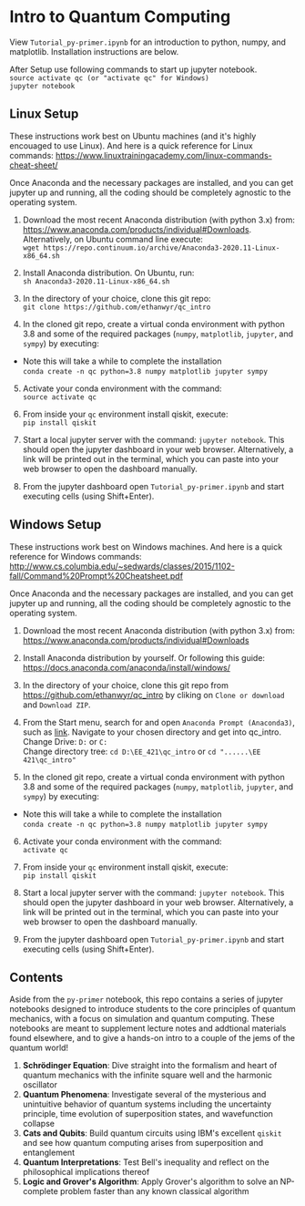 # Intro to Quantum Computing

View `Tutorial_py-primer.ipynb` for an introduction to python, numpy, and matplotlib.
Installation instructions are below.

After Setup use following commands to start up jupyter notebook.  
`source activate qc (or "activate qc" for Windows)`  
`jupyter notebook`  

## Linux Setup

These instructions work best on Ubuntu machines (and it's highly encouaged to use Linux). And here is a quick reference for Linux commands: https://www.linuxtrainingacademy.com/linux-commands-cheat-sheet/

Once Anaconda and the necessary packages are installed, and you can get jupyter up and running, all the coding should be completely agnostic to the operating system.

1. Download the most recent Anaconda distribution (with python 3.x) from: https://www.anaconda.com/products/individual#Downloads. Alternatively, on Ubuntu command line execute:  
`wget https://repo.continuum.io/archive/Anaconda3-2020.11-Linux-x86_64.sh`  

2. Install Anaconda distribution. On Ubuntu, run:  
`sh Anaconda3-2020.11-Linux-x86_64.sh`  

3. In the directory of your choice, clone this git repo:  
`git clone https://github.com/ethanwyr/qc_intro`  

4. In the cloned git repo, create a virtual conda environment with python 3.8 and some of the required packages (`numpy`, `matplotlib`, `jupyter`, and `sympy`) by executing: 
* Note this will take a while to complete the installation   
`conda create -n qc python=3.8 numpy matplotlib jupyter sympy`  

5. Activate your conda environment with the command:  
`source activate qc`  

6. From inside your `qc` environment install qiskit, execute:  
`pip install qiskit`  

7. Start a local jupyter server with the command: `jupyter notebook`. This should open the jupyter dashboard in your web browser. Alternatively, a link will be printed out in the terminal, which you can paste into your web browser to open the dashboard manually.

8. From the jupyter dashboard open `Tutorial_py-primer.ipynb` and start executing cells (using Shift+Enter).

## Windows Setup

These instructions work best on Windows machines. And here is a quick reference for Windows commands: http://www.cs.columbia.edu/~sedwards/classes/2015/1102-fall/Command%20Prompt%20Cheatsheet.pdf

Once Anaconda and the necessary packages are installed, and you can get jupyter up and running, all the coding should be completely agnostic to the operating system.

1. Download the most recent Anaconda distribution (with python 3.x) from: https://www.anaconda.com/products/individual#Downloads

2. Install Anaconda distribution by yourself. Or following this guide: https://docs.anaconda.com/anaconda/install/windows/

3. In the directory of your choice, clone this git repo from https://github.com/ethanwyr/qc_intro by cliking on `Clone or download` and `Download ZIP`. 

4. From the Start menu, search for and open `Anaconda Prompt (Anaconda3)`, such as [link](https://docs.conda.io/projects/conda/en/latest/user-guide/getting-started.html#starting-conda). Navigate to your chosen directory and get into qc_intro.  
Change Drive: `D:` or `C:`  
Change directory tree: `cd D:\EE_421\qc_intro` or `cd "......\EE 421\qc_intro"`  

5. In the cloned git repo, create a virtual conda environment with python 3.8 and some of the required packages (`numpy`, `matplotlib`, `jupyter`, and `sympy`) by executing:
* Note this will take a while to complete the installation   
`conda create -n qc python=3.8 numpy matplotlib jupyter sympy`   

6. Activate your conda environment with the command:   
`activate qc`  

7. From inside your `qc` environment install qiskit, execute:  
`pip install qiskit`  

8. Start a local jupyter server with the command: `jupyter notebook`. This should open the jupyter dashboard in your web browser. Alternatively, a link will be printed out in the terminal, which you can paste into your web browser to open the dashboard manually.

9. From the jupyter dashboard open `Tutorial_py-primer.ipynb` and start executing cells (using Shift+Enter).

## Contents

Aside from the `py-primer` notebook, this repo contains a series of jupyter notebooks designed to introduce students to the core principles of quantum mechanics, with a focus on simulation and quantum computing. These notebooks are meant to supplement lecture notes and addtional materials found elsewhere, and to give a hands-on intro to a couple of the jems of the quantum world!

1. **Schrödinger Equation**: Dive straight into the formalism and heart of quantum mechanics with the infinite square well and the harmonic oscillator
2. **Quantum Phenomena**: Investigate several of the mysterious and unintuitive behavior of quantum systems including the uncertainty principle, time evolution of superposition states, and wavefunction collapse
3. **Cats and Qubits**: Build quantum circuits using IBM's excellent `qiskit` and see how quantum computing arises from superposition and entanglement 
4. **Quantum Interpretations**: Test Bell's inequality and reflect on the philosophical implications thereof
5. **Logic and Grover's Algorithm**: Apply Grover's algorithm to solve an NP-complete problem faster than any known classical algorithm
